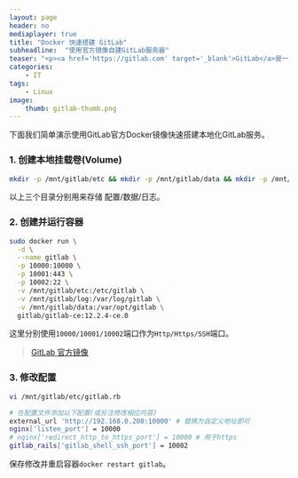 ```yaml
---
layout: page
header: no
mediaplayer: true
title: "Docker 快速搭建 GitLab"
subheadline:  "使用官方镜像自建GitLab服务器"
teaser: "<p><a href='https://gitlab.com' target='_blank'>GitLab</a>是一个用于仓库管理系统的开源项目，使用Git作为代码管理工具，并在此基础上搭建起来的web服务。GitLab免费开源，简单易用，IBM/NASA/Alibaba等都是其用户。</p>"
categories:
    - IT
tags:
    - Linux
image:
    thumb: gitlab-thumb.png
---
```


下面我们简单演示使用GitLab官方Docker镜像快速搭建本地化GitLab服务。

### 1. 创建本地挂载卷(Volume)
```sh
mkdir -p /mnt/gitlab/etc && mkdir -p /mnt/gitlab/data && mkdir -p /mnt/gitlab/log
```
以上三个目录分别用来存储 配置/数据/日志。

### 2. 创建并运行容器

```sh
sudo docker run \
  -d \
  --name gitlab \
  -p 10000:10000 \
  -p 10001:443 \
  -p 10002:22 \
  -v /mnt/gitlab/etc:/etc/gitlab \
  -v /mnt/gitlab/log:/var/log/gitlab \
  -v /mnt/gitlab/data:/var/opt/gitlab \
  gitlab/gitlab-ce:12.2.4-ce.0
```
这里分别使用`10000/10001/10002`端口作为`Http/Https/SSH`端口。

> [GitLab 官方镜像](https://hub.docker.com/r/gitlab/gitlab-ce/tags)

### 3. 修改配置
```sh
vi /mnt/gitlab/etc/gitlab.rb

# 在配置文件添加以下配置(或反注修改相应内容)
external_url 'http://192.168.0.200:10000' # 替换为自定义地址即可
nginx['listen_port'] = 10000
# nginx['redirect_http_to_https_port'] = 10000 # 用于https
gitlab_rails['gitlab_shell_ssh_port'] = 10002
```
保存修改并重启容器`docker restart gitlab`。